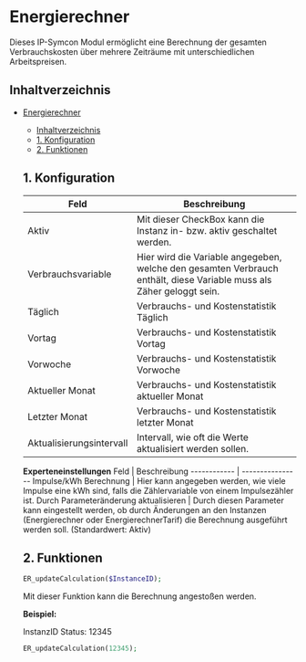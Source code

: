 # Energierechner
   Dieses IP-Symcon Modul ermöglicht eine Berechnung der gesamten Verbrauchskosten über mehrere Zeiträume mit unterschiedlichen Arbeitspreisen.
     
   ## Inhaltverzeichnis
- [Energierechner](#energierechner)
  - [Inhaltverzeichnis](#inhaltverzeichnis)
  - [1. Konfiguration](#1-konfiguration)
  - [2. Funktionen](#2-funktionen)
   
   ## 1. Konfiguration
   
   Feld | Beschreibung
   ------------ | ----------------
   Aktiv | Mit dieser CheckBox kann die Instanz in- bzw. aktiv geschaltet werden. 
   Verbrauchsvariable | Hier wird die Variable angegeben, welche den gesamten Verbrauch enthält, diese Variable muss als Zäher geloggt sein.
   Täglich |Verbrauchs- und Kostenstatistik Täglich
   Vortag | Verbrauchs- und Kostenstatistik Vortag
   Vorwoche | Verbrauchs- und Kostenstatistik Vorwoche
   Aktueller Monat | Verbrauchs- und Kostenstatistik aktueller Monat
   Letzter Monat | Verbrauchs- und Kostenstatistik letzter Monat
   Aktualisierungsintervall | Intervall, wie oft die Werte aktualisiert werden sollen.

   **Experteneinstellungen** 
   Feld | Beschreibung
   ------------ | ----------------
   Impulse/kWh Berechnung | Hier kann angegeben werden, wie viele Impulse eine kWh sind, falls die Zählervariable von einem Impulsezähler ist.
   Durch Parameteränderung aktualisieren | Durch diesen Parameter kann eingestellt werden, ob durch Änderungen an den Instanzen (Energierechner oder EnergierechnerTarif) die Berechnung ausgeführt werden soll. (Standardwert: Aktiv)
      
   ## 2. Funktionen

   ```php
   ER_updateCalculation($InstanceID);
   ```
   Mit dieser Funktion kann die Berechnung angestoßen werden.

   **Beispiel:**
   
   InstanzID Status: 12345
   ```php
   ER_updateCalculation(12345);
   ```